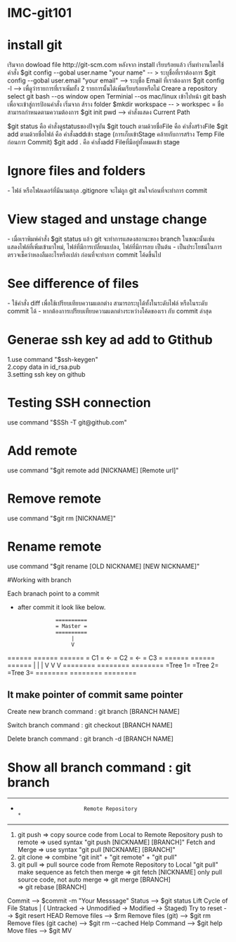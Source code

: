 # IMC-git101
<h1>install git</h1>
เร่ิมจาก dowload   file  http://git-scm.com
หลังจาก install เรียบร้อยแล้ว 
เริ่มทำงานโดยใช้คำสั่ง
$git config --gobal user.name "your name" -- > ระบุชื่อที่เราต้องการ
$git config --gobal user.email "your email" --> ระบุชื่อ Email ที่เราต้องการ
$git config -l --> เพื่ดูว่ารายการที่เราเพิ่มทั้ง 2 รายการนั้นได้เพิ่มเรียบร้อยหรือไม่
Creare a repository
select git bash --os window
open Terminial --os mac/linux
เข้าไปหน้า git bash เพื่อจะเข้าสู่การป้อนคำสั่ง 
เริ่มจาก ส้ราง folder 
$mkdir workspace -- > workspec = ชื่อสามารถกำหนดตามความต้องการ
$git init
pwd  --> คำสั่งแสดง Current Path

﻿$git status คือ คำสั่งดูstatusของปัจจุบัน
$git touch ตามด้วยชื่อFile คือ คำสั่งสร้างFile
$git add ตามด้วยชื่อไฟล์  คือ คำสั่งaddเข้า stage (การเก็บเข้าStage คล้ายกับการสร้าง Temp File ก่อนการ Commit)
$git add . คือ คำสั่งadd Fileที่มีอยู่ทั้งหมดเข้า stage

<h1>Ignore files and folders</h1>
- ไฟล์ หรือโฟลเดอร์ที่มีนามสกุล .gitignore จะไม่ถูก git สนใจก่อนที่จะทำการ commit

<h1>View staged and unstage change</h1>
- เมื่อเราพิมพ์คำสั่ง $git status แล้ว git จะทำการแสดงสถานะของ branch ในขณะนั้นเช่น แสดงไฟล์ที่เพิ่มเข้ามาใหม่, ไฟล์ที่มีการเปลี่ยนแปลง, ไฟล์ที่มีการลบ เป็นต้น
- เป็นประโยชน์ในการตรวจเช็คว่าหลงลืมอะไรหรือเปล่า ก่อนที่จะทำการ commit โค้ดขึ้นไป

<h1>See difference of files</h1>
- ใช้คำสั่ง diff เพื่อใช้เปรียบเทียบความแตกต่าง สามารถระบุได้ทั้งในระดับไฟล์ หรือในระดับ commit ได้
- หากต้องการเปรียบเทียบความแตกต่างระหว่างโค้ดของเรา กับ commit ล่าสุด

<h1>Generae ssh key ad add to Gtithub</h1>
1.use command "$ssh-keygen" <br/>
2.copy data in id_rsa.pub <br/>
3.setting ssh key on github <br/>

<h1>Testing SSH connection</h1>
use command "$SSh -T git@github.com" <br/>

<h1>Add remote</h1>
use command "$git remote add [NICKNAME] [Remote url]" <br/>

<h1>Remove remote</h1>
use command "$git rm [NICKNAME]" <br/>

<h1>Rename remote</h1>
use command "$git rename [OLD NICKNAME] [NEW NICKNAME]" <br/>

#Working with branch

Each branach point to a commit
- after commit it look like  below.

                  ==========
                  = Master =
                  ========== 
                       |	
                       V
======    ======    ======
= C1 = <- = C2 = <- = C3 =
======    ======    ======
   |         |         |
   V	     V         V
======== ========  ========
=Tree 1= =Tree 2=  =Tree 3=
======== ========  ========

It make pointer of commit same pointer
----------------------------------------

Create new branch
command : git branch [BRANCH NAME]

Switch branch
command : git checkout [BRANCH NAME]

Delete branch
command : git branch -d [BRANCH NAME]

Show all branch
command : git branch
=======
******************************************************
*                          Remote Repository                                      *
******************************************************
1) git push => copy source code from Local to Remote Repository
    push to remote => used syntax "git push [NICKNAME] [BRANCH]"
    Fetch and Merge => use syntax "git pull [NICKNAME] [BRANCH]"
2) git clone => combine "git init" + "git remote" + "git pull" 
3) git pull => pull source code from Remote Repository to Local
    "git pull" make sequence as fetch then merge
    => git fetch [NICKNAME] only pull source code, not auto merge
    => git merge [BRANCH]  
	=> git rebase [BRANCH]  

Commit --> $commit -m "Your Messsage"
Status --> $git status
Lift Cycle of File Status | ( Untracked -> Unmodified -> Modified -> Staged)
Try to reset --> $git resert HEAD <file>
Remove files --> $rm <file>
Remove files (git) --> $git rm <file>
Remove files (git cache) --> $git rm --cached <file>
Help Command --> $git help <COMMAND>
Move files --> $git MV <NAME> <NEW NAME>

